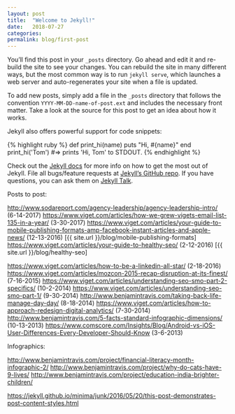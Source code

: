 ```yaml
---
layout: post
title:  "Welcome to Jekyll!"
date:   2018-07-27
categories:
permalink: blog/first-post
---
```

You’ll find this post in your `_posts` directory. Go ahead and edit it and re-build the site to see your changes. You can rebuild the site in many different ways, but the most common way is to run `jekyll serve`, which launches a web server and auto-regenerates your site when a file is updated.

To add new posts, simply add a file in the `_posts` directory that follows the convention `YYYY-MM-DD-name-of-post.ext` and includes the necessary front matter. Take a look at the source for this post to get an idea about how it works.

Jekyll also offers powerful support for code snippets:

{% highlight ruby %}
def print_hi(name)
  puts "Hi, #{name}"
end
print_hi('Tom')
#=> prints 'Hi, Tom' to STDOUT.
{% endhighlight %}

Check out the [Jekyll docs][jekyll-docs] for more info on how to get the most out of Jekyll. File all bugs/feature requests at [Jekyll’s GitHub repo][jekyll-gh]. If you have questions, you can ask them on [Jekyll Talk][jekyll-talk].

Posts to post:

http://www.sodareport.com/agency-leadership/agency-leadership-intro/ (6-14-2017)
https://www.viget.com/articles/how-we-grew-vigets-email-list-135-in-a-year/ (3-30-2017)
https://www.viget.com/articles/your-guide-to-mobile-publishing-formats-amp-facebook-instant-articles-and-apple-news/ (12-13-2016) [{{ site.url }}/blog/mobile-publishing-formats]
https://www.viget.com/articles/your-guide-to-healthy-seo/ (2-12-2016) [{{ site.url }}/blog/healthy-seo]

https://www.viget.com/articles/how-to-be-a-linkedin-all-star/ (2-18-2016)
https://www.viget.com/articles/mozcon-2015-recap-disruption-at-its-finest/ (7-16-2015)
https://www.viget.com/articles/understanding-seo-smo-part-2-specifics/ (10-2-2014)
https://www.viget.com/articles/understanding-seo-smo-part-1/ (9-30-2014)
http://www.benjamintravis.com/taking-back-life-manage-day-day/ (8-18-2014)
https://www.viget.com/articles/how-to-approach-redesign-digital-analytics/ (7-30-2014)
http://www.benjamintravis.com/5-facts-standard-infographic-dimensions/ (10-13-2013)
https://www.comscore.com/Insights/Blog/Android-vs-iOS-User-Differences-Every-Developer-Should-Know (3-6-2013)


Infographics:

http://www.benjamintravis.com/project/financial-literacy-month-infographic-2/
http://www.benjamintravis.com/project/why-do-cats-have-9-lives/
http://www.benjamintravis.com/project/education-india-brighter-children/

https://jekyll.github.io/minima/junk/2016/05/20/this-post-demonstrates-post-content-styles.html

[jekyll-docs]: https://jekyllrb.com/docs/home
[jekyll-gh]:   https://github.com/jekyll/jekyll
[jekyll-talk]: https://talk.jekyllrb.com/
